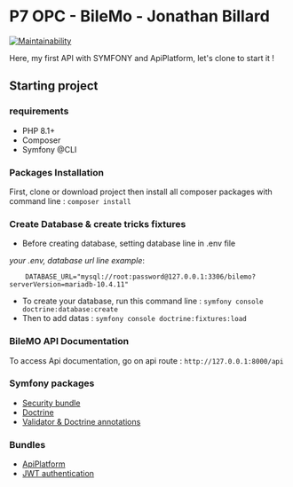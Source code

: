 # P7 OPC - BileMo - Jonathan Billard

[![Maintainability](https://api.codeclimate.com/v1/badges/6df2aed6a4a003c31c0c/maintainability)](https://codeclimate.com/github/Kaloss38/P7_BileMo/maintainability)

Here, my first API with SYMFONY and ApiPlatform, let's clone to start it !

## Starting project

### requirements

- PHP 8.1+
- Composer
- Symfony @CLI

### Packages Installation

First, clone or download project then install all composer packages with command line : ``composer install``

### Create Database & create tricks fixtures

- Before creating database, setting database line in .env file

_your .env, database url line example_:
```
    DATABASE_URL="mysql://root:password@127.0.0.1:3306/bilemo?serverVersion=mariadb-10.4.11" 
```
- To create your database, run this command line : ``symfony console doctrine:database:create``
- Then to add datas : ``symfony console doctrine:fixtures:load``

### BileMO API Documentation

To access Api documentation, go on api route : ``http://127.0.0.1:8000/api``

### Symfony packages

- [Security bundle](https://symfony.com/doc/current/security.html)
- [Doctrine](https://symfony.com/doc/current/doctrine.html)
- [Validator & Doctrine annotations](https://symfony.com/doc/current/validation.html)

### Bundles
- [ApiPlatform](https://api-platform.com/)
- [JWT authentication](https://github.com/lexik/LexikJWTAuthenticationBundle)




